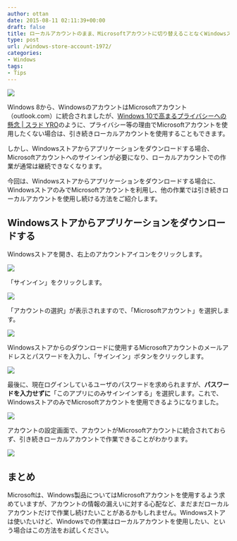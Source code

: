 ```yaml
---
author: ottan
date: 2015-08-11 02:11:39+00:00
draft: false
title: ローカルアカウントのまま、Microsoftアカウントに切り替えることなくWindowsストアからアプリケーションを入手する方法
type: post
url: /windows-store-account-1972/
categories:
- Windows
tags:
- Tips
---
```


![](/images/2015/08/150811-55c959cb5bd34.png)






Windows 8から、WindowsのアカウントはMicrosoftアカウント（outlook.com）に統合されましたが、[Windows 10で高まるプライバシーへの懸念 | スラド YRO](http://yro.srad.jp/story/15/07/31/2256247/)のように、プライバシー等の理由でMicrosoftアカウントを使用したくない場合は、引き続きローカルアカウントを使用することもできます。 





しかし、Windowsストアからアプリケーションをダウンロードする場合、Microsoftアカウントへのサインインが必要になり、ローカルアカウントでの作業が通常は継続できなくなります。





今回は、Windowsストアからアプリケーションをダウンロードする場合に、WindowsストアのみでMicrosoftアカウントを利用し、他の作業では引き続きローカルアカウントを使用し続ける方法をご紹介します。





## Windowsストアからアプリケーションをダウンロードする





Windowsストアを開き、右上のアカウントアイコンをクリックします。





![](/images/2015/08/150811-55c9480ed7087.png)






「サインイン」をクリックします。





![](/images/2015/08/150811-55c948135c3e8.png)






「アカウントの選択」が表示されますので、「Microsoftアカウント」を選択します。





![](/images/2015/08/150811-55c94816eebd4.png)






Windowsストアからのダウンロードに使用するMicrosoftアカウントのメールアドレスとパスワードを入力し、「サインイン」ボタンをクリックします。





![](/images/2015/08/150811-55c9481832053.png)






最後に、現在ログインしているユーザのパスワードを求められますが、**パスワードを入力せずに**「このアプリにのみサインインする」を選択します。これで、WindowsストアのみでMicrosoftアカウントを使用できるようになりました。





![](/images/2015/08/150811-55c94819c0d97.png)






アカウントの設定画面で、アカウントがMicrosoftアカウントに統合されておらず、引き続きローカルアカウントで作業できることがわかります。





![](/images/2015/08/150811-55c9481b66c3d.png)






## まとめ





Microsoftは、Windows製品についてはMicrosoftアカウントを使用するよう求めていますが、アカウントの情報の漏えいに対する心配など、まだまだローカルアカウントだけで作業し続けたいことがあるかもしれません。Windowsストアは使いたいけど、Windowsでの作業はローカルアカウントを使用したい、という場合はこの方法をお試しください。
